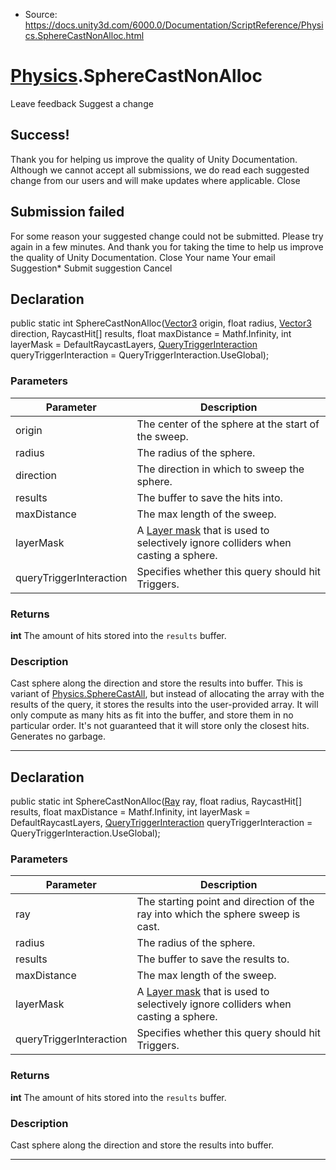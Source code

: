 * Source: https://docs.unity3d.com/6000.0/Documentation/ScriptReference/Physics.SphereCastNonAlloc.html

#  [Physics](https://docs.unity3d.com/6000.0/Documentation/ScriptReference/Physics.html).SphereCastNonAlloc
Leave feedback
Suggest a change
## Success!
Thank you for helping us improve the quality of Unity Documentation. Although we cannot accept all submissions, we do read each suggested change from our users and will make updates where applicable.
Close
## Submission failed
For some reason your suggested change could not be submitted. Please <a>try again</a> in a few minutes. And thank you for taking the time to help us improve the quality of Unity Documentation.
Close
Your name Your email Suggestion* Submit suggestion
Cancel
## Declaration
public static int SphereCastNonAlloc([Vector3](https://docs.unity3d.com/6000.0/Documentation/ScriptReference/Vector3.html) origin, float radius, [Vector3](https://docs.unity3d.com/6000.0/Documentation/ScriptReference/Vector3.html) direction, RaycastHit[] results, float maxDistance = Mathf.Infinity, int layerMask = DefaultRaycastLayers, [QueryTriggerInteraction](https://docs.unity3d.com/6000.0/Documentation/ScriptReference/QueryTriggerInteraction.html) queryTriggerInteraction = QueryTriggerInteraction.UseGlobal); 
### Parameters
Parameter | Description  
---|---  
origin | The center of the sphere at the start of the sweep.  
radius | The radius of the sphere.  
direction | The direction in which to sweep the sphere.  
results | The buffer to save the hits into.  
maxDistance | The max length of the sweep.  
layerMask | A [Layer mask](https://docs.unity3d.com/6000.0/Documentation/Manual/Layers.html) that is used to selectively ignore colliders when casting a sphere.  
queryTriggerInteraction | Specifies whether this query should hit Triggers.  
### Returns
**int** The amount of hits stored into the `results` buffer. 
### Description
Cast sphere along the direction and store the results into buffer.
This is variant of [Physics.SphereCastAll](https://docs.unity3d.com/6000.0/Documentation/ScriptReference/Physics.SphereCastAll.html), but instead of allocating the array with the results of the query, it stores the results into the user-provided array. It will only compute as many hits as fit into the buffer, and store them in no particular order. It's not guaranteed that it will store only the closest hits. Generates no garbage.
* * *
## Declaration
public static int SphereCastNonAlloc([Ray](https://docs.unity3d.com/6000.0/Documentation/ScriptReference/Ray.html) ray, float radius, RaycastHit[] results, float maxDistance = Mathf.Infinity, int layerMask = DefaultRaycastLayers, [QueryTriggerInteraction](https://docs.unity3d.com/6000.0/Documentation/ScriptReference/QueryTriggerInteraction.html) queryTriggerInteraction = QueryTriggerInteraction.UseGlobal); 
### Parameters
Parameter | Description  
---|---  
ray | The starting point and direction of the ray into which the sphere sweep is cast.  
radius | The radius of the sphere.  
results | The buffer to save the results to.  
maxDistance | The max length of the sweep.  
layerMask | A [Layer mask](https://docs.unity3d.com/6000.0/Documentation/Manual/Layers.html) that is used to selectively ignore colliders when casting a sphere.  
queryTriggerInteraction | Specifies whether this query should hit Triggers.  
### Returns
**int** The amount of hits stored into the `results` buffer. 
### Description
Cast sphere along the direction and store the results into buffer.
* * *
